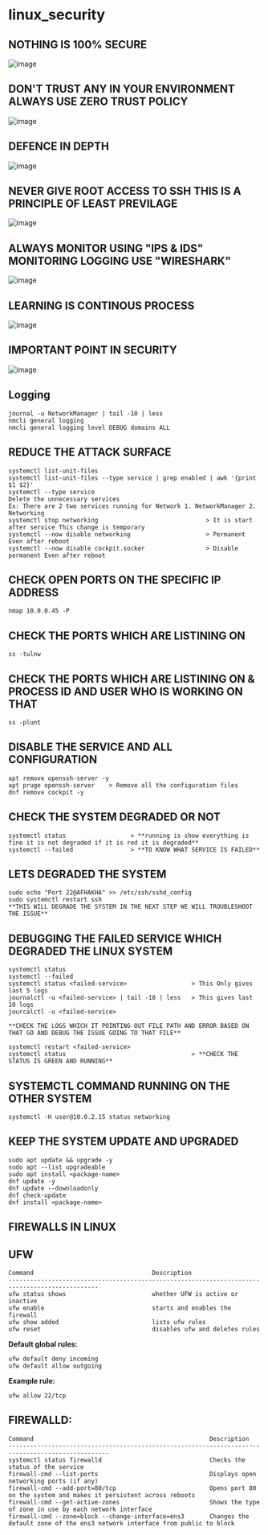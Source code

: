 # linux_security

## NOTHING IS 100% SECURE

![image](https://user-images.githubusercontent.com/107435692/234869988-b1bde71d-70ca-466e-93dd-8e1ba7dc7f7d.png)

## DON'T TRUST ANY IN YOUR ENVIRONMENT ALWAYS USE ZERO TRUST POLICY

![image](https://user-images.githubusercontent.com/107435692/234870116-10e96643-21a5-4f5b-aee8-b3c708d37567.png)

## DEFENCE IN DEPTH

![image](https://user-images.githubusercontent.com/107435692/234870179-2bf42db4-44fe-42ab-97b2-92144786cd1b.png)

## NEVER GIVE ROOT ACCESS TO SSH THIS IS A PRINCIPLE OF LEAST PREVILAGE 

![image](https://user-images.githubusercontent.com/107435692/234871454-617ae941-a7c1-4d56-b3b3-bcf73b7d0e3e.png)

## ALWAYS MONITOR USING "IPS & IDS" MONITORING LOGGING USE "WIRESHARK"

![image](https://user-images.githubusercontent.com/107435692/234872164-eb81ba90-e98c-4c4d-b0d9-b9de7a823c9a.png)

## LEARNING IS CONTINOUS PROCESS 

![image](https://user-images.githubusercontent.com/107435692/234872675-d3590d83-066c-4bdb-8ae3-53a19432b9cf.png)

## IMPORTANT POINT IN SECURITY

![image](https://user-images.githubusercontent.com/107435692/234873019-7e1a3684-17be-4d2f-86ae-519adad92409.png)

## Logging
```
journal -u NetworkManager | tail -10 | less
nmcli general logging
nmcli general logging level DEBUG domains ALL
```
## REDUCE THE ATTACK SURFACE
```
systemctl list-unit-files
systemctl list-unit-files --type service | grep enabled | awk '{print $1 $2}'
systemctl --type service
Delete the unnecessary services
Ex: There are 2 two services running for Network 1. NetworkManager 2. Networking
systemctl stop networking                              > It is start after service This change is temporary
systemctl --now disable networking                     > Permanent Even after reboot
systemctl --now disable cockpit.socker                 > Disable permanent Even after reboot 
```

## CHECK OPEN PORTS ON THE SPECIFIC IP ADDRESS 
```
nmap 10.0.0.45 -P
```

## CHECK THE PORTS WHICH ARE LISTINING ON
```
ss -tulnw
```

## CHECK THE PORTS WHICH ARE LISTINING ON & PROCESS ID AND USER WHO IS WORKING ON THAT
```
ss -plunt
```

## DISABLE THE SERVICE AND ALL CONFIGURATION
```
apt remove openssh-server -y
apt pruge openssh-server    > Remove all the configuration files
dnf remove cockpit -y
```

## CHECK THE SYSTEM DEGRADED OR NOT
```
systemctl status                  > **running is show everything is fine it is not degraded if it is red it is degraded**
systemctl --failed                > **TO KNOW WHAT SERVICE IS FAILED**
```
## LETS DEGRADED THE SYSTEM
```
sudo echo "Port 22@AFHAKHA" >> /etc/ssh/sshd_config
sudo systemctl restart ssh
**THIS WILL DEGRADE THE SYSTEM IN THE NEXT STEP WE WILL TROUBLESHOOT THE ISSUE**
```
## DEBUGGING THE FAILED SERVICE WHICH DEGRADED THE LINUX SYSTEM
```
systemctl status
systemctl --failed
systemctl status <failed-service>                  > This Only gives last 5 logs 
journalctl -u <failed-service> | tail -10 | less   > This gives last 10 logs
jourcalctl -u <failed-service>  

**CHECK THE LOGS WHICH IT POINTING OUT FILE PATH AND ERROR BASED ON THAT GO AND DEBUG THE ISSUE GOING TO THAT FILE**

systemctl restart <failed-service>
systemctl status                                   > **CHECK THE STATUS IS GREEN AND RUNNING**
```

## SYSTEMCTL COMMAND RUNNING ON THE OTHER SYSTEM
```
systemctl -H user@10.0.2.15 status networking
```

## KEEP THE SYSTEM UPDATE AND UPGRADED
```
sudo apt update && upgrade -y
sudo apt --list upgradeable
sudo apt install <package-name>
dnf update -y
dnf update --downloadonly
dnf check-update
dnf install <package-name>
```

## FIREWALLS IN LINUX

## UFW
```
Command                                 Description
-----------------------------------------------------------------------------------------------
ufw status shows                        whether UFW is active or inactive
ufw enable                              starts and enables the firewall
ufw show added                          lists ufw rules
ufw reset                               disables ufw and deletes rules
```
**Default global rules:**
```
ufw default deny incoming
ufw default allow outgoing
```
**Example rule:**
```
ufw allow 22/tcp
```

## FIREWALLD:
```
Command                                                 Description
--------------------------------------------------------------------------------------------------
systemctl status firewalld                              Checks the status of the service
firewall-cmd --list-ports                               Displays open networking ports (if any)
firewall-cmd --add-port=80/tcp                          Opens port 80 on the system and makes it persistent across reboots
firewall-cmd --get-active-zones                         Shows the type of zone in use by each network interface
firewall-cmd --zone=block --change-interface=ens3       Changes the default zone of the ens3 network interface from public to block
```
